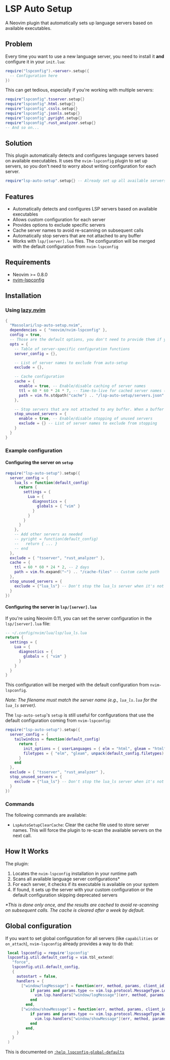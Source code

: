 # LSP Auto Setup

A Neovim plugin that automatically sets up language servers based on available executables.

## Problem

Every time you want to use a new language server, you need to install it **and** configure it in your `init.lua`:

```lua
require("lspconfig").<server>.setup({
  -- Configuration here
})
```

This can get tedious, especially if you're working with multiple servers:

```lua
require"lspconfig".tsserver.setup{}
require"lspconfig".html.setup{}
require"lspconfig".cssls.setup{}
require"lspconfig".jsonls.setup{}
require"lspconfig".pyright.setup{}
require"lspconfig".rust_analyzer.setup{}
-- And so on...
```

## Solution

This plugin automatically detects and configures language servers based on available executables. It uses the `nvim-lspconfig` plugin to set up servers, so you don't need to worry about writing configuration for each server.

```lua
require"lsp-auto-setup".setup{} -- Already set up all available servers
```

## Features

- Automatically detects and configures LSP servers based on available executables
- Allows custom configuration for each server
- Provides options to exclude specific servers
- Cache server names to avoid re-scanning on subsequent calls
- Automatically stop servers that are not attached to any buffer
- Works with `lsp/[server].lua` files. The configuration will be merged with the default configuration from `nvim-lspconfig`

## Requirements

- Neovim >= 0.8.0
- [nvim-lspconfig](https://github.com/neovim/nvim-lspconfig)

## Installation

### Using [lazy.nvim](https://github.com/folke/lazy.nvim)

```lua
{
  "Massolari/lsp-auto-setup.nvim",
  dependencies = { "neovim/nvim-lspconfig" },
  config = true,
  -- Those are the default options, you don't need to provide them if you're happy with the defaults
  opts = {
    -- Table of server-specific configuration functions
    server_config = {},

    -- List of server names to exclude from auto-setup
    exclude = {},

    -- Cache configuration
    cache = {
      enable = true, -- Enable/disable caching of server names
      ttl = 60 * 60 * 24 * 7, -- Time-to-live for cached server names (in seconds), default is 1 week
      path = vim.fn.stdpath("cache") .. "/lsp-auto-setup/servers.json" -- Path to the cache file
    },

    -- Stop servers that are not attached to any buffer. When a buffer is closed, the server attached to it will be stopped if it's not attached to any other buffer
    stop_unused_servers = {
      enable = true, -- Enable/disable stopping of unused servers
      exclude = {} -- List of server names to exclude from stopping
    }
  }
}
```

### Example configuration

#### Configuring the server on `setup`

```lua
require("lsp-auto-setup").setup({
  server_config = {
    lua_ls = function(default_config)
      return {
        settings = {
          Lua = {
            diagnostics = {
              globals = { "vim" }
            }
          }
        }
      }
    },
    -- Add other servers as needed
    -- pyright = function(default_config)
    --   return { ... }
    -- end
  },
  exclude = { "tsserver", "rust_analyzer" },
  cache = {
    ttl = 60 * 60 * 24 * 2, -- 2 days
    path = vim.fn.expand("~") .. "/cache-files" -- Custom cache path
  },
  stop_unused_servers = {
    exclude = {"lua_ls"} -- Don't stop the lua_ls server when it's not attached to any buffer
  }
})
```

#### Configuring the server in `lsp/[server].lua`

If you're using Neovim 0.11, you can set the server configuration in the `lsp/[server].lua` file:

```lua
-- ~/.config/nvim/lua/lsp/lua_ls.lua
return {
  settings = {
    Lua = {
      diagnostics = {
        globals = { "vim" }
      }
    }
  }
}
```

This configuration will be merged with the default configuration from `nvim-lspconfig`.

_Note: The filename must match the server name (e.g., `lua_ls.lua` for the `lua_ls` server)._

The `lsp-auto-setup`'s `setup` is still useful for configurations that use the default configuration coming from `nvim-lspconfig`:

```lua
require("lsp-auto-setup").setup({
  server_config = {
    tailwindcss = function(default_config)
      return {
        init_options = { userLanguages = { elm = "html", gleam = "html" } },
        filetypes = { "elm", "gleam", unpack(default_config.filetypes) },
      }
    end
  },
  exclude = { "tsserver", "rust_analyzer" },
  stop_unused_servers = {
    exclude = {"lua_ls"} -- Don't stop the lua_ls server when it's not attached to any buffer
  }
})
```

### Commands

The following commands are available:

- `LspAutoSetupClearCache`: Clear the cache file used to store server names. This will force the plugin to re-scan the available servers on the next call.

## How It Works

The plugin:
1. Locates the `nvim-lspconfig` installation in your runtime path
2. Scans all available language server configurations*
3. For each server, it checks if its executable is available on your system
4. If found, it sets up the server with your custom configuration or the default configuration skipping deprecated servers

_*This is done only once, and the results are cached to avoid re-scanning on subsequent calls. The cache is cleared after a week by default._

## Global configuration

If you want to set global configuration for all servers (like `capabilities` or `on_attach`), `nvim-lspconfig` already provides a way to do that:

```lua
 local lspconfig = require'lspconfig'
 lspconfig.util.default_config = vim.tbl_extend(
   "force",
   lspconfig.util.default_config,
   {
     autostart = false,
     handlers = {
       ["window/logMessage"] = function(err, method, params, client_id)
           if params and params.type <= vim.lsp.protocol.MessageType.Log then
             vim.lsp.handlers["window/logMessage"](err, method, params, client_id)
           end
         end,
       ["window/showMessage"] = function(err, method, params, client_id)
           if params and params.type <= vim.lsp.protocol.MessageType.Warning.Error then
             vim.lsp.handlers["window/showMessage"](err, method, params, client_id)
           end
         end,
     }
   }
 )
```

This is documented on [`:help lspconfig-global-defaults`](https://github.com/neovim/nvim-lspconfig/blob/8a1529e46eef5efc86c34c8d9bdd313abc2ecba0/doc/lspconfig.txt#L124)
